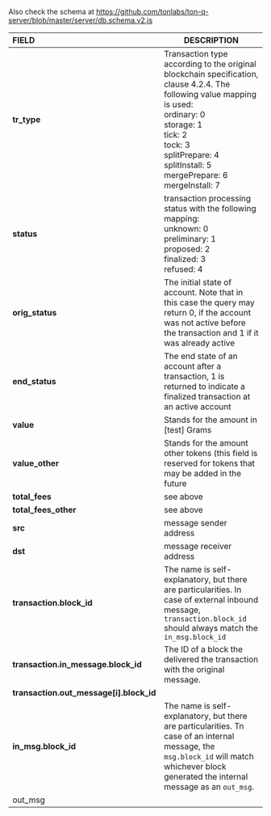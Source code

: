 Also check the schema at https://github.com/tonlabs/ton-q-server/blob/master/server/db.schema.v2.js

| **FIELD**                               | **DESCRIPTION**                                              |
| :-------------------------------------- | ------------------------------------------------------------ |
| **tr_type**                             | Transaction type according to the original blockchain specification, clause 4.2.4. The following value mapping is used:</br> ordinary: 0</br>storage: 1</br>tick: 2</br>tock: 3</br>splitPrepare: 4</br>splitInstall: 5</br>mergePrepare: 6</br>mergeInstall: 7 |
| **status**                              | transaction processing status with the following mapping:</br> unknown: 0</br>preliminary: 1</br>proposed: 2</br>finalized: 3</br>refused: 4 |
| **orig_status**                         | The initial state of account. Note that in this case the query may return 0, if the account was not active before the transaction and 1 if it was already active |
| **end_status**                          | The end state of an account after a transaction, 1 is returned to indicate a finalized transaction at an active account |
| **value**                               | Stands for the amount in [test]  Grams                       |
| **value_other**                         | Stands for the amount other tokens (this field is reserved for tokens that may be added in the future |
| **total_fees**                          | see above                                                    |
| **total_fees_other**                    | see above                                                    |
| **src**                                 | message sender address                                       |
| **dst**                                 | message receiver address                                     |
| **transaction.block_id**                | The name is self-explanatory, but there are particularities. In case of external inbound message, `transaction.block_id` should always match the `in_msg.block_id` |
| **transaction.in_message.block_id**     | The ID of a block the delivered the transaction with the original message. |
| **transaction.out_message[i].block_id** |                                                              |
| **in_msg.block_id**                     | The name is self-explanatory, but there are particularities. Tn case of an internal message, the `msg.block_id` will match whichever block generated the internal message as an `out_msg`. |
| out_msg                                 |                                                              |
